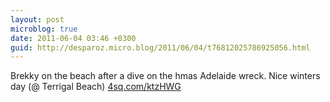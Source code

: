```yaml
---
layout: post
microblog: true
date: 2011-06-04 03:46 +0300
guid: http://desparoz.micro.blog/2011/06/04/t76812025786925056.html
---
```

Brekky on the beach after a dive on the hmas Adelaide wreck. Nice winters day (@ Terrigal Beach) [4sq.com/ktzHWG](http://4sq.com/ktzHWG)
